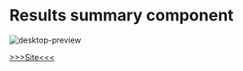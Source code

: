 # Results summary component 

![desktop-preview](https://user-images.githubusercontent.com/53302984/230736779-e478e10b-ff1e-43b5-a5af-bc4b10b56cbf.jpg)

[>>>Site<<<](https://genariocoliveira.github.io/results-summary-component-main/)
